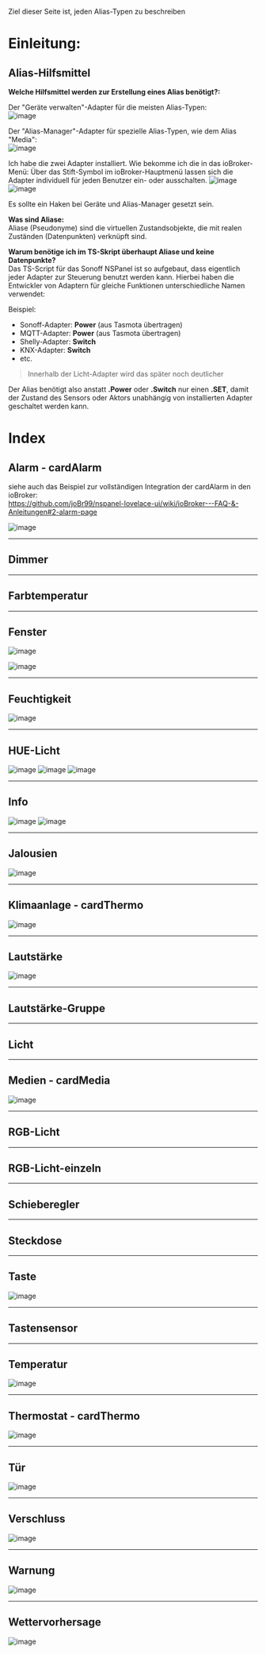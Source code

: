 Ziel dieser Seite ist, jeden Alias-Typen zu  beschreiben

# Einleitung: 

## Alias-Hilfsmittel
**Welche Hilfsmittel werden zur Erstellung eines Alias benötigt?:**  

Der "Geräte verwalten"-Adapter für die meisten Alias-Typen:  
![image](https://user-images.githubusercontent.com/102996011/189475521-07d78146-e49d-406a-95bc-804b3302caa2.png)

Der "Alias-Manager"-Adapter für spezielle Alias-Typen, wie dem Alias "Media":  
![image](https://user-images.githubusercontent.com/102996011/189475471-26f0ed04-4715-4eed-8924-cf6d7be879a9.png)  

Ich habe die zwei Adapter installiert. Wie bekomme ich die in das ioBroker-Menü:
Über das Stift-Symbol im ioBroker-Hauptmenü lassen sich die Adapter individuell für jeden Benutzer ein- oder ausschalten.
![image](https://user-images.githubusercontent.com/102996011/189476871-85b18ead-f032-4bd0-b8a4-310742b778fc.png)
![image](https://user-images.githubusercontent.com/102996011/189476923-59ef3397-543f-43ef-9ab9-e839b9eba9cb.png)

Es sollte ein Haken bei Geräte und Alias-Manager gesetzt sein.

**Was sind Aliase:**  
Aliase (Pseudonyme) sind die virtuellen Zustandsobjekte, die mit realen Zuständen (Datenpunkten) verknüpft sind.  

**Warum benötige ich im TS-Skript überhaupt Aliase und keine Datenpunkte?**  
Das TS-Script für das Sonoff NSPanel ist so aufgebaut, dass eigentlich jeder Adapter zur Steuerung benutzt werden kann. Hierbei haben die Entwickler von Adaptern für gleiche Funktionen unterschiedliche Namen verwendet:

Beispiel: 
* Sonoff-Adapter: **Power** (aus Tasmota übertragen)
* MQTT-Adapter: **Power** (aus Tasmota übertragen) 
* Shelly-Adapter: **Switch**
* KNX-Adapter: **Switch**
* etc.  

> Innerhalb der Licht-Adapter wird das später noch deutlicher

Der Alias benötigt also anstatt **.Power** oder **.Switch** nur einen **.SET**, damit der Zustand des Sensors oder Aktors unabhängig von installierten Adapter geschaltet werden kann.

# Index

## Alarm - cardAlarm

siehe auch das Beispiel zur vollständigen Integration der cardAlarm in den ioBroker:  
https://github.com/joBr99/nspanel-lovelace-ui/wiki/ioBroker---FAQ-&-Anleitungen#2-alarm-page
   
![image](https://user-images.githubusercontent.com/102996011/189404542-81735372-7bbd-4c1a-8cad-73d1a62bd735.png)

***
## Dimmer
***
## Farbtemperatur
***
## Fenster 
![image](https://user-images.githubusercontent.com/102996011/189404690-69e61c60-88f3-4ea7-b5ad-0c423094eb11.png)

![image](https://user-images.githubusercontent.com/102996011/189403796-ab118db1-fb38-49ae-bbdf-199717e77bbe.png)

***
## Feuchtigkeit
![image](https://user-images.githubusercontent.com/102996011/189403392-4ba6c9b6-5d33-4bdb-abfb-36c85e99eebf.png)
***
## HUE-Licht
![image](https://user-images.githubusercontent.com/102996011/189403062-a5fed1f9-8c6b-49b5-ad94-82c344603d5a.png)
![image](https://user-images.githubusercontent.com/102996011/189402777-0937bfbf-6695-4768-9123-d61546175726.png)
![image](https://user-images.githubusercontent.com/102996011/189402911-7a9edf50-bb22-4211-9117-5b55e4ecba56.png)

***
## Info
![image](https://user-images.githubusercontent.com/102996011/189403645-a9511303-c873-469c-9e92-136809162728.png)
![image](https://user-images.githubusercontent.com/102996011/189404981-bbd544b0-1019-48d7-a5eb-8f38616bb8b4.png)

***
## Jalousien
![image](https://user-images.githubusercontent.com/102996011/189403904-914ff6ad-a7df-4859-a523-ff5ec02f2381.png)

***
## Klimaanlage - cardThermo
![image](https://user-images.githubusercontent.com/102996011/189401952-86b47d90-69f2-4229-909c-8d4c2ee84d20.png)
***
## Lautstärke
![image](https://user-images.githubusercontent.com/102996011/189403220-a2540eb2-4b47-4947-9258-a7687403710c.png)

***
## Lautstärke-Gruppe
***
## Licht
***
## Medien - cardMedia
![image](https://user-images.githubusercontent.com/102996011/189404434-6a5da814-fd1e-4ca7-8f42-4e03461b8675.png)

***
## RGB-Licht 
***
## RGB-Licht-einzeln
***
## Schieberegler
***
## Steckdose
***
## Taste
![image](https://user-images.githubusercontent.com/102996011/189404781-7fe9c2b0-e81d-446f-9aab-50865cc39a40.png)

***
## Tastensensor
***
## Temperatur
![image](https://user-images.githubusercontent.com/102996011/189403527-4a94e690-9a5d-4121-8dcb-5636951a7df6.png)
***
## Thermostat - cardThermo
![image](https://user-images.githubusercontent.com/102996011/189402503-c25994b5-d16d-46f7-b34b-0620122f07fc.png)
***
## Tür
![image](https://user-images.githubusercontent.com/102996011/189403985-7eed8829-ea85-4785-88f9-610edaeb9485.png)

***
## Verschluss
![image](https://user-images.githubusercontent.com/102996011/189404088-9a2cd3ea-5c43-4c3f-9bd9-e58eac2e6fd6.png)
***
## Warnung
![image](https://user-images.githubusercontent.com/102996011/189405183-22b51c18-3b92-44e3-bd84-c23359f2783d.png)

***
## Wettervorhersage
![image](https://user-images.githubusercontent.com/102996011/189405373-8ea44dd3-a073-40e8-8379-faab8a836d12.png)
